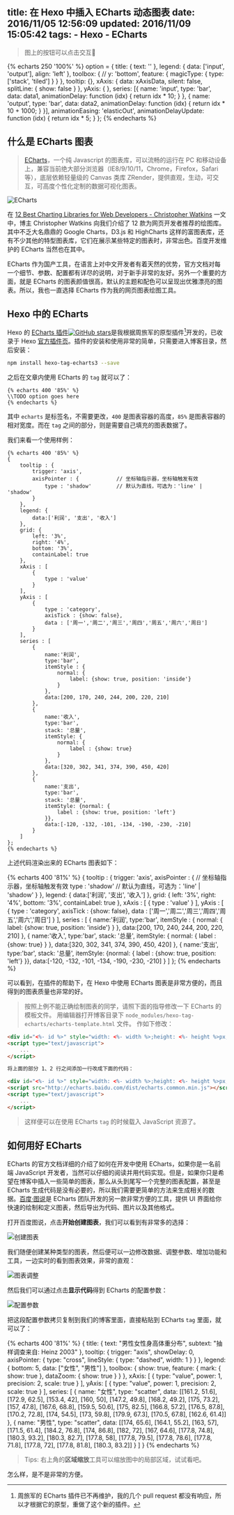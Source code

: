 title: 在 Hexo 中插入 ECharts 动态图表
date: 2016/11/05 12:56:09
updated: 2016/11/09 15:05:42
tags:
    - Hexo
    - ECharts
---

> 图上的按钮可以点击交互🙂

<script type="text/javascript">
var xAxisData = [];
var data1 = [];
var data2 = [];
for (var i = 0; i < 100; i++) {
    xAxisData.push(i);
    data1.push((Math.sin(i / 5) * (i / 5 -10) + i / 6) * 5);
    data2.push((Math.cos(i / 5) * (i / 5 -10) + i / 6) * 5);
}
</script>

{% echarts 250 '100%' %}
option = {
    title: {
        text: ''
    },
    legend: {
        data: ['input', 'output'],
        align: 'left'
    },
    toolbox: {
        // y: 'bottom',
        feature: {
            magicType: {
                type: ['stack', 'tiled']
            }
        }
    },
    tooltip: {},
    xAxis: {
        data: xAxisData,
        silent: false,
        splitLine: {
            show: false
        }
    },
    yAxis: {
    },
    series: [{
        name: 'input',
        type: 'bar',
        data: data1,
        animationDelay: function (idx) {
            return idx * 10;
        }
    }, {
        name: 'output',
        type: 'bar',
        data: data2,
        animationDelay: function (idx) {
            return idx * 10 + 1000;
        }
    }],
    animationEasing: 'elasticOut',
    animationDelayUpdate: function (idx) {
        return idx * 5;
    }
};
{% endecharts %}

## 什么是 ECharts 图表

> [ECharts](http://echarts.baidu.com/index.html)，一个纯 Javascript 的图表库，可以流畅的运行在 PC 和移动设备上，兼容当前绝大部分浏览器（IE8/9/10/11，Chrome，Firefox，Safari等），底层依赖轻量级的 Canvas 类库 ZRender，提供直观，生动，可交互，可高度个性化定制的数据可视化图表。

<!--more-->

![ECharts](http://jquery-plugins.net/image/plugin/echarts-interactive-charting-library-by-baidu.png)

在 [12 Best Charting Libraries for Web Developers - Christopher Watkins](http://blog.udacity.com/2016/03/12-best-charting-libraries-for-web-developers.html)  一文中，博主 Christopher Watkins 向我们介绍了 12 款为网页开发者推荐的绘图库。其中不乏大名鼎鼎的 Google Charts，D3.js 和 HighCharts 这样的富图表库，还有不少其他的特型图表库，它们在展示某些特定的图表时，非常出色。百度开发维护的 ECharts 当然也在其中。

ECharts 作为国产工具，在语言上对中文开发者有着天然的优势，官方文档对每一个细节、参数、配置都有详尽的说明，对于新手非常的友好。另外一个重要的方面，就是 ECharts 的图表颜值很高，默认的主题和配色可以呈现出优雅漂亮的图表。所以，我也一直选择 ECharts 作为我的网页图表绘图工具。

## Hexo 中的 ECharts

Hexo 的 [ECharts 插件![GitHub stars](https://img.shields.io/github/stars/quentin-chen/hexo-tag-echarts3.svg?style=social&label=Star)](https://github.com/quentin-chen/hexo-tag-echarts3)是我根据周旅军的原型插件[^1]开发的，已收录于 Hexo [官方插件页](https://hexo.io/plugins/)。插件的安装和使用非常的简单，只需要进入博客目录，然后安装：

```bash
npm install hexo-tag-echarts3 --save
```

之后在文章内使用 ECharts 的 `tag` 就可以了：

```
{% echarts 400 '85%' %}
\\TODO option goes here
{% endecharts %}

```

其中 `echarts` 是标签名，不需要更改，`400` 是图表容器的高度，`85%` 是图表容器的相对宽度。而在 `tag` 之间的部分，则是需要自己填充的图表数据了。

我们来看一个使用样例：

```
{% echarts 400 '85%' %}
{
    tooltip : {
        trigger: 'axis',
        axisPointer : {            // 坐标轴指示器，坐标轴触发有效
            type : 'shadow'        // 默认为直线，可选为：'line' | 'shadow'
        }
    },
    legend: {
        data:['利润', '支出', '收入']
    },
    grid: {
        left: '3%',
        right: '4%',
        bottom: '3%',
        containLabel: true
    },
    xAxis : [
        {
            type : 'value'
        }
    ],
    yAxis : [
        {
            type : 'category',
            axisTick : {show: false},
            data : ['周一','周二','周三','周四','周五','周六','周日']
        }
    ],
    series : [
        {
            name:'利润',
            type:'bar',
            itemStyle : {
                normal: {
                    label: {show: true, position: 'inside'}
                }
            },
            data:[200, 170, 240, 244, 200, 220, 210]
        },
        {
            name:'收入',
            type:'bar',
            stack: '总量',
            itemStyle: {
                normal: {
                    label : {show: true}
                }
            },
            data:[320, 302, 341, 374, 390, 450, 420]
        },
        {
            name:'支出',
            type:'bar',
            stack: '总量',
            itemStyle: {normal: {
                label : {show: true, position: 'left'}
            }},
            data:[-120, -132, -101, -134, -190, -230, -210]
        }
    ]
};
{% endecharts %}
```

上述代码渲染出来的 ECharts 图表如下：

{% echarts 400 '81%' %}
{
    tooltip : {
        trigger: 'axis',
        axisPointer : {            // 坐标轴指示器，坐标轴触发有效
            type : 'shadow'        // 默认为直线，可选为：'line' | 'shadow'
        }
    },
    legend: {
        data:['利润', '支出', '收入']
    },
    grid: {
        left: '3%',
        right: '4%',
        bottom: '3%',
        containLabel: true
    },
    xAxis : [
        {
            type : 'value'
        }
    ],
    yAxis : [
        {
            type : 'category',
            axisTick : {show: false},
            data : ['周一','周二','周三','周四','周五','周六','周日']
        }
    ],
    series : [
        {
            name:'利润',
            type:'bar',
            itemStyle : {
                normal: {
                    label: {show: true, position: 'inside'}
                }
            },
            data:[200, 170, 240, 244, 200, 220, 210]
        },
        {
            name:'收入',
            type:'bar',
            stack: '总量',
            itemStyle: {
                normal: {
                    label : {show: true}
                }
            },
            data:[320, 302, 341, 374, 390, 450, 420]
        },
        {
            name:'支出',
            type:'bar',
            stack: '总量',
            itemStyle: {normal: {
                label : {show: true, position: 'left'}
            }},
            data:[-120, -132, -101, -134, -190, -230, -210]
        }
    ]
};
{% endecharts %}

可以看到，在插件的帮助下，在 Hexo 中使用 ECharts 图表是非常方便的，而且得到的图表质量也非常的好。

> 按照上例不能正确绘制图表的同学，请照下面的指导修改一下 ECharts 的模板文件。
> 用编辑器打开博客目录下 `node_modules/hexo-tag-echarts/echarts-template.html` 文件。
> 作如下修改：

```html
<div id="<%- id %>" style="width: <%- width %>;height: <%- height %>px;margin: 0 auto"></div>
<script type="text/javascript">
	...
</script>

将上面的部分 1、2 行之间添加一行改成下面的代码：

<div id="<%- id %>" style="width: <%- width %>;height: <%- height %>px;margin: 0 auto"></div>
<script src="http://echarts.baidu.com/dist/echarts.common.min.js"></script>
<script type="text/javascript">
	...
</script>
```

> 这样便可以在使用 ECharts `tag` 的时候载入 JavaScript 资源了。

## 如何用好 ECharts

ECharts 的官方文档详细的介绍了如何在开发中使用 ECharts，如果你是一名前端 JavaScript 开发者，当然可以仔细的阅读并用代码实现。但是，如果你只是希望在博客中插入一些简单的图表，那么从头到尾写一个完整的图表配置，甚至是 ECharts 生成代码是没有必要的，所以我们需要更简单的方法来生成相关的数据。[百度·图说]()是 ECharts 团队开发的另一款非常方便的工具，提供 UI 界面给你快速的绘制和定义图表，然后导出为代码、图片以及其他格式。

打开百度图说，点击**开始创建图表**，我们可以看到有非常多的选择：

![创建图表](http://7xin49.com1.z0.glb.clouddn.com/mac_qrsync/ed9592d667cc0ad300cd455e87d5bafe.png-960.jpg)

我们随便创建某种类型的图表，然后便可以一边修改数据、调整参数、增加功能和工具，一边实时的看到图表效果，非常的直观：

![图表调整](http://7xin49.com1.z0.glb.clouddn.com/mac_qrsync/278909667c73959629d785571fc0a96e.png-960.jpg)

然后我们可以通过点击**显示代码**得到 ECharts 的配置参数：

![配置参数](http://7xin49.com1.z0.glb.clouddn.com/mac_qrsync/ebe5dd074d1eaf2b305cf609ff43a988.png-960.jpg)

把这段配置参数拷贝复制到我们的博客里面，直接粘贴到 ECharts `tag` 里面，就可以了：

{% echarts 400 '81%' %}
{
    title: {
        text: "男性女性身高体重分布",
        subtext: "抽样调查来自: Heinz  2003"
    },
    tooltip: {
        trigger: "axis",
        showDelay: 0,
        axisPointer: {
            type: "cross",
            lineStyle: {
                type: "dashed",
                width: 1
            }
        }
    },
    legend: {
        bottom: 5,
        data: ["女性", "男性"]
    },
    toolbox: {
        show: true,
        feature: {
            mark: {
                show: true
            },
            dataZoom: {
                show: true
            }
        }
    },
    xAxis: [
        {
            type: "value",
            power: 1,
            precision: 2,
            scale: true
        }
    ],
    yAxis: [
        {
            type: "value",
            power: 1,
            precision: 2,
            scale: true
        }
    ],
    series: [
        {
            name: "女性",
            type: "scatter",
            data: [[161.2, 51.6], [172.9, 62.5], [153.4, 42], [160, 50], [147.2, 49.8], [168.2, 49.2], [175, 73.2], [157, 47.8], [167.6, 68.8], [159.5, 50.6], [175, 82.5], [166.8, 57.2], [176.5, 87.8], [170.2, 72.8], [174, 54.5], [173, 59.8], [179.9, 67.3], [170.5, 67.8], [162.6, 61.4]]
        },
        {
            name: "男性",
            type: "scatter",
            data: [[174, 65.6], [164.1, 55.2], [163, 57], [171.5, 61.4], [184.2, 76.8], [174, 86.8], [182, 72], [167, 64.6], [177.8, 74.8], [180.3, 93.2], [180.3, 82.7], [177.8, 58], [177.8, 79.5], [177.8, 78.6], [177.8, 71.8], [177.8, 72], [177.8, 81.8], [180.3, 83.2]]
        }
    ]
}
{% endecharts %}

> Tips: 右上角的**区域缩放**工具可以缩放图中的局部区域，试试看吧。

怎么样，是不是非常的方便。

[^1]: 周旅军的 ECharts 插件已不再维护，我的几个 pull request 都没有响应，所以才根据它的原型，重做了这个新的插件。